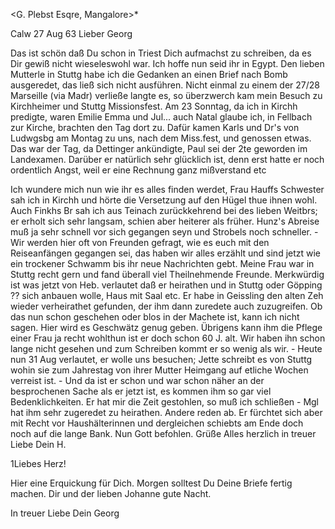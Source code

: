 <G. Plebst Esqre, Mangalore>*

 Calw 27 Aug 63
Lieber Georg

Das ist schön daß Du schon in Triest Dich aufmachst zu schreiben, da es Dir gewiß nicht wieseleswohl war. Ich hoffe nun seid ihr in Egypt. Den lieben Mutterle in Stuttg habe ich die Gedanken an einen Brief nach Bomb ausgeredet, das ließ sich nicht ausführen. Nicht einmal zu einem der 27/28 Marseille (via Madr) verließe langte es, so überzwerch kam mein Besuch zu Kirchheimer und Stuttg Missionsfest. Am 23 Sonntag, da ich in Kirchh predigte, waren Emilie Emma und Jul... auch Natal glaube ich, in Fellbach zur Kirche, brachten den Tag dort zu. Dafür kamen Karls und Dr's von Ludwgsbg am Montag zu uns, nach dem Miss.fest, und genossen etwas. Das war der Tag, da Dettinger ankündigte, Paul sei der 2te geworden im Landexamen. Darüber er natürlich sehr glücklich ist, denn erst hatte er noch ordentlich Angst, weil er eine Rechnung ganz mißverstand etc

Ich wundere mich nun wie ihr es alles finden werdet, Frau Hauffs Schwester sah ich in Kirchh und hörte die Versetzung auf den Hügel thue ihnen wohl. Auch Finkhs Br sah ich aus Teinach zurückkehrend bei des lieben Weitbrs; er erholt sich sehr langsam, schien aber heiterer als früher. Hunz's Abreise muß ja sehr schnell vor sich gegangen seyn und Strobels noch schneller. - Wir werden hier oft von Freunden gefragt, wie es euch mit den Reiseanfängen gegangen sei, das haben wir alles erzählt und sind jetzt wie ein trockener Schwamm bis ihr neue Nachrichten gebt. Meine Frau war in Stuttg recht gern und fand überall viel Theilnehmende Freunde. Merkwürdig ist was jetzt von Heb. verlautet daß er heirathen und in Stuttg oder Göpping ?? sich anbauen wolle, Haus mit Saal etc. Er habe in Geissling den alten Zeh wieder verheirathet gefunden, der ihm dann zuredete auch zuzugreifen. Ob das nun schon geschehen oder blos in der Machete ist, kann ich nicht sagen. Hier wird es Geschwätz genug geben. Übrigens kann ihm die Pflege einer Frau ja recht wohlthun ist er doch schon 60 J. alt. Wir haben ihn schon lange nicht gesehen und zum Schreiben kommt er so wenig als wir. - Heute nun 31 Aug verlautet, er wolle uns besuchen; Jette schreibt es von Stuttg wohin sie zum Jahrestag von ihrer Mutter Heimgang auf etliche Wochen verreist ist. - Und da ist er schon und war schon näher an der besprochenen Sache als er jetzt ist, es kommen ihm so gar viel Bedenklichkeiten. Er hat mir die Zeit gestohlen, so muß ich schließen - Mgl hat ihm sehr zugeredet zu heirathen. Andere reden ab. Er fürchtet sich aber mit Recht vor Haushälterinnen und dergleichen schiebts am Ende doch noch auf die lange Bank. Nun Gott befohlen. Grüße Alles herzlich in treuer Liebe
 Dein H.

1Liebes Herz!

Hier eine Erquickung für Dich. Morgen solltest Du Deine Briefe fertig machen. Dir und der lieben Johanne gute Nacht.

In treuer Liebe
 Dein Georg
